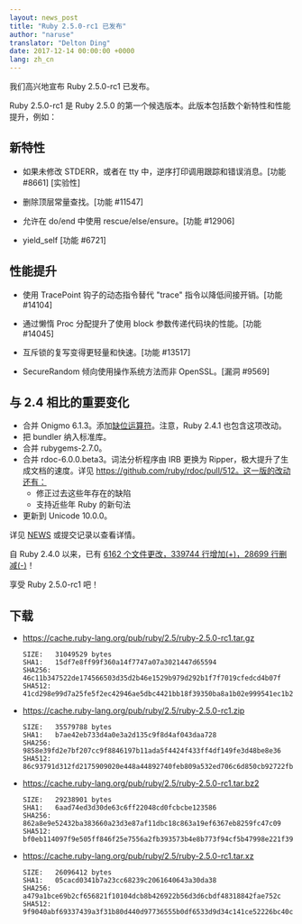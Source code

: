 ```yaml
---
layout: news_post
title: "Ruby 2.5.0-rc1 已发布"
author: "naruse"
translator: "Delton Ding"
date: 2017-12-14 00:00:00 +0000
lang: zh_cn
---
```


我们高兴地宣布 Ruby 2.5.0-rc1 已发布。

Ruby 2.5.0-rc1 是 Ruby 2.5.0 的第一个候选版本。此版本包括数个新特性和性能提升，例如：

## 新特性

* 如果未修改 STDERR，或者在 tty 中，逆序打印调用跟踪和错误消息。[功能 #8661] [实验性]

* 删除顶层常量查找。[功能 #11547]

* 允许在 do/end 中使用 rescue/else/ensure。[功能 #12906]

* yield\_self [功能 #6721]

## 性能提升
 
* 使用 TracePoint 钩子的动态指令替代 "trace" 指令以降低间接开销。[功能 #14104]

* 通过懒惰 Proc 分配提升了使用 block 参数传递代码块的性能。[功能 #14045]

* 互斥锁的复写变得更轻量和快速。[功能 #13517]

* SecureRandom 倾向使用操作系统方法而非 OpenSSL。[漏洞 #9569]

## 与 2.4 相比的重要变化

* 合并 Onigmo 6.1.3。添加[缺位运算符](https://github.com/k-takata/Onigmo/issues/87)。注意，Ruby 2.4.1 也包含这项改动。
* 把 bundler 纳入标准库。
* 合并 rubygems-2.7.0。
* 合并 rdoc-6.0.0.beta3。词法分析程序由 IRB 更换为 Ripper，极大提升了生成文档的速度。详见 https://github.com/ruby/rdoc/pull/512。这一版的改动还有：
  * 修正过去这些年存在的缺陷
  * 支持近些年 Ruby 的新句法
* 更新到 Unicode 10.0.0。

详见 [NEWS](https://github.com/ruby/ruby/blob/v2_5_0_rc1/NEWS) 或提交记录以查看详情。

自 Ruby 2.4.0 以来，已有 [6162 个文件更改，339744 行增加(+)，28699 行删减(-)](https://github.com/ruby/ruby/compare/v2_4_0...v2_5_0_rc1)！

享受 Ruby 2.5.0-rc1 吧！

## 下载

* <https://cache.ruby-lang.org/pub/ruby/2.5/ruby-2.5.0-rc1.tar.gz>

      SIZE:   31049529 bytes
      SHA1:   15df7e8ff99f360a14f7747a07a3021447d65594
      SHA256: 46c11b347522de174566503d35d2b46e1529b979d292b1f7f7019cfedcd4b07f
      SHA512: 41cd298e99d7a25fe5f2ec42946ae5dbc4421bb18f39350ba8a1b02e999541ec1b21b5f6ce0489b3a159f47e37d409178ba7c21c00e177b0fdb410ca6e9d6142

* <https://cache.ruby-lang.org/pub/ruby/2.5/ruby-2.5.0-rc1.zip>

      SIZE:   35579788 bytes
      SHA1:   b7ae42eb733d4a0e3a2d135c9f8d4af043daa728
      SHA256: 9858e39fd2e7bf207cc9f8846197b11ada5f4424f433ff4df149fe3d48be8e36
      SHA512: 86c93791d312fd2175909020e448a44892740feb809a532ed706c6d850cb92722fb7ca02ecbdf7a1fbeb5b4f42f1338ce9a15b7c0a41055937bd1fdfb4be6f11

* <https://cache.ruby-lang.org/pub/ruby/2.5/ruby-2.5.0-rc1.tar.bz2>

      SIZE:   29238901 bytes
      SHA1:   6aad74ed3d30de63c6ff22048cd0fcbcbe123586
      SHA256: 862a8e9e52432ba383660a23d3e87af11dbc18c863a19ef6367eb8259fc47c09
      SHA512: bf0eb114097f9e505ff846f25e7556a2fb393573b4e8b773f94cf5b47998e221f3962a291db15a3cdbdf4ced5a523812937f80d95f4ee3f7b13c4e37f178d7a7

* <https://cache.ruby-lang.org/pub/ruby/2.5/ruby-2.5.0-rc1.tar.xz>

      SIZE:   26096412 bytes
      SHA1:   05cacd0341b7a23cc68239c2061640643a30da38
      SHA256: a479a1bce69b2cf656821f10104dcb8b426922b56d3d6cbdf48318842fae752c
      SHA512: 9f9040abf69337439a3f31b80d440d97736555b0df6533d9d34c141ce52226bc40c3f4f7e596e74b080c879e933649c17a073c893be1a304d9a883bab02e9494
